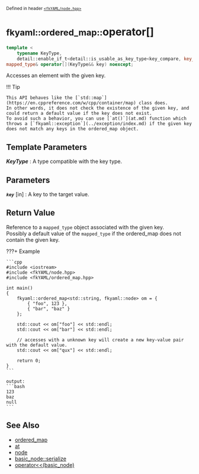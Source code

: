 <small>Defined in header [`<fkYAML/node.hpp>`](https://github.com/fktn-k/fkYAML/blob/develop/include/fkYAML/ordered_map.hpp)</small>

# <small>fkyaml::ordered_map::</small>operator[]

```cpp
template <
    typename KeyType,
    detail::enable_if_t<detail::is_usable_as_key_type<key_compare, key_type, KeyType>::value, int> = 0>
mapped_type& operator[](KeyType&& key) noexcept;
```

Accesses an element with the given key.  

!!! Tip

    This API behaves like the [`std::map`](https://en.cppreference.com/w/cpp/container/map) class does.  
    In other words, it does not check the existence of the given key, and could return a default value if the key does not exist.  
    To avoid such a behavior, you can use [`at()`](at.md) function which throws a [`fkyaml::exception`](../exception/index.md) if the given key does not match any keys in the ordered_map object.

## **Template Parameters**

***KeyType***
:   A type compatible with the key type.

## **Parameters**

***`key`*** [in]
:   A key to the target value.

## **Return Value**

Reference to a `mapped_type` object associated with the given key.  
Possibly a default value of the `mapped_type` if the ordered_map does not contain the given key.  

???+ Example

    ```cpp
    #include <iostream>
    #include <fkYAML/node.hpp>
    #include <fkYAML/ordered_map.hpp>

    int main()
    {
        fkyaml::ordered_map<std::string, fkyaml::node> om = {
            { "foo", 123 },
            { "bar", "baz" }
        };

        std::cout << om["foo"] << std::endl;
        std::cout << om["bar"] << std::endl;

        // accesses with a unknown key will create a new key-value pair with the default value.
        std::cout << om["qux"] << std::endl;

        return 0;
    }
    ```

    output:
    ```bash
    123
    baz
    null
    ```

## **See Also**

* [ordered_map](index.md)
* [at](at.md)
* [node](../basic_node/node.md)
* [basic_node::serialize](../basic_node/serialize.md)
* [operator<<(basic_node)](../basic_node/insertion_operator.md)
